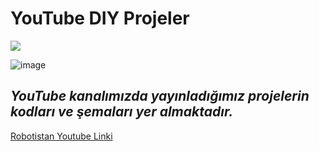 # **YouTube DIY Projeler**
![](C:\Users\gurbu\Desktop\robot)

![image](https://user-images.githubusercontent.com/101178401/180206527-aec27478-0e19-4506-8c34-5472d38b1f96.png)

## *YouTube kanalımızda yayınladığımız projelerin kodları ve şemaları yer almaktadır.* ##

[Robotistan Youtube Linki](https://www.youtube.com/c/robotistan/featured)
